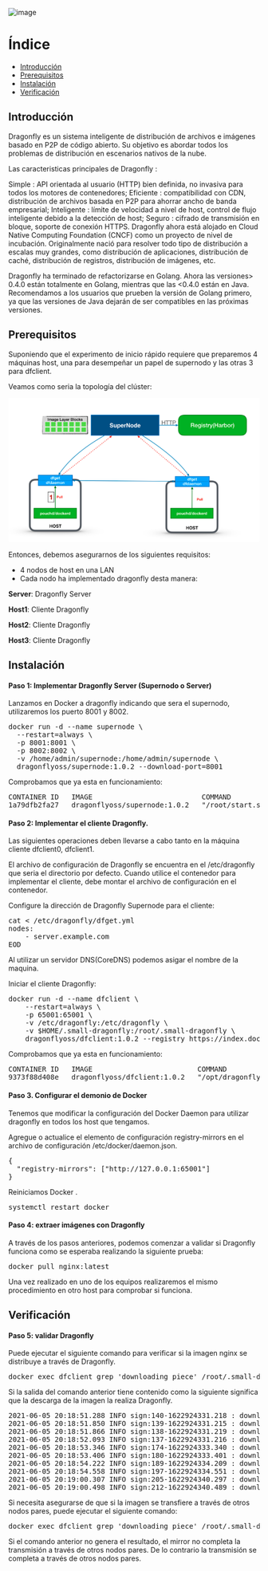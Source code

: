 ![image](https://user-images.githubusercontent.com/43776895/119236256-acffb780-bb36-11eb-86d7-fc8bc335fdc4.png)

# Índice
- [Introducción](#introducción)
- [Prerequisitos](#prerequisitos)
- [Instalación](#instalación)
- [Verificación](#verificación)

## Introducción

Dragonfly es un sistema inteligente de distribución de archivos e imágenes basado en P2P de código abierto. Su objetivo es abordar todos los problemas de distribución en escenarios nativos de la nube. 

Las caracteristicas principales de Dragonfly :

Simple : API orientada al usuario (HTTP) bien definida, no invasiva para todos los motores de contenedores;
Eficiente : compatibilidad con CDN, distribución de archivos basada en P2P para ahorrar ancho de banda empresarial;
Inteligente : límite de velocidad a nivel de host, control de flujo inteligente debido a la detección de host;
Seguro : cifrado de transmisión en bloque, soporte de conexión HTTPS.
Dragonfly ahora está alojado en Cloud Native Computing Foundation (CNCF) como un proyecto de nivel de incubación. Originalmente nació para resolver todo tipo de distribución a escalas muy grandes, como distribución de aplicaciones, distribución de caché, distribución de registros, distribución de imágenes, etc.

Dragonfly ha terminado de refactorizarse en Golang. Ahora las versiones> 0.4.0 están totalmente en Golang, mientras que las <0.4.0 están en Java. Recomendamos a los usuarios que prueben la versión de Golang primero, ya que las versiones de Java dejarán de ser compatibles en las próximas versiones.

## Prerequisitos

Suponiendo que el experimento de inicio rápido requiere que preparemos 4 máquinas host, una para desempeñar un papel de supernodo y las otras 3 para dfclient. 

Veamos como seria la topología del clúster:

![Ejemplo](https://github.com/juanlu-millan/Distribucion-de-imagenes-docker-en-una-red-P2P-con-DragonFly-y-CoreDNS/blob/main/imagenes/ejemplo.png)

Entonces, debemos asegurarnos de los siguientes requisitos:

- 4 nodos de host en una LAN
- Cada nodo ha implementado dragonfly desta manera:

**Server**:  Dragonfly Server

**Host1**: Cliente Dragonfly

**Host2**: Cliente Dragonfly

**Host3**: Cliente Dragonfly

## Instalación

#### Paso 1: Implementar Dragonfly Server (Supernodo o Server)
Lanzamos en Docker a dragonfly indicando que sera el supernodo, utilizaremos los puerto 8001 y 8002.

<pre>
docker run -d --name supernode \
  --restart=always \
  -p 8001:8001 \
  -p 8002:8002 \
  -v /home/admin/supernode:/home/admin/supernode \
  dragonflyoss/supernode:1.0.2 --download-port=8001
</pre>

Comprobamos que ya esta en funcionamiento:

<pre>
CONTAINER ID   IMAGE                          COMMAND                  CREATED        STATUS             PORTS                                                           NAMES
1a79dfb2fa27   dragonflyoss/supernode:1.0.2   "/root/start.sh --do…"   44 hours ago   Up About an hour   0.0.0.0:8001-8002->8001-8002/tcp, :::8001-8002->8001-8002/tcp   supernode
</pre>

#### Paso 2: Implementar el cliente Dragonfly.

Las siguientes operaciones deben llevarse a cabo tanto en la máquina cliente dfclient0, dfclient1.

El archivo de configuración de Dragonfly se encuentra en el /etc/dragonfly que seria el directorio por defecto. Cuando utilice el contenedor para implementar el cliente, debe montar el archivo de configuración en el contenedor.

Configure la dirección de Dragonfly Supernode para el cliente:

<pre>
cat <<EOD > /etc/dragonfly/dfget.yml
nodes:
    - server.example.com
EOD
</pre>

Al utilizar un servidor DNS(CoreDNS) podemos asigar el nombre de la maquina.

Iniciar el cliente Dragonfly:

<pre>
docker run -d --name dfclient \
    --restart=always \
    -p 65001:65001 \
    -v /etc/dragonfly:/etc/dragonfly \
    -v $HOME/.small-dragonfly:/root/.small-dragonfly \
    dragonflyoss/dfclient:1.0.2 --registry https://index.docker.io
</pre>

Comprobamos que ya esta en funcionamiento:

<pre>
CONTAINER ID   IMAGE                         COMMAND                  CREATED        STATUS             PORTS                                           NAMES
9373f88d408e   dragonflyoss/dfclient:1.0.2   "/opt/dragonfly/df-c…"   45 hours ago   Up About an hour   0.0.0.0:65001->65001/tcp, :::65001->65001/tcp   dfclient
</pre>

#### Paso 3. Configurar el demonio de Docker

Tenemos que modificar la configuración  del Docker Daemon para utilizar dragonfly en todos los host que tengamos.

Agregue o actualice el elemento de configuración registry-mirrors en el archivo de configuración /etc/docker/daemon.json.

<pre>
{
  "registry-mirrors": ["http://127.0.0.1:65001"]
}
</pre>

Reiniciamos Docker .

<pre>
systemctl restart docker
</pre>

#### Paso 4: extraer imágenes con Dragonfly

A través de los pasos anteriores, podemos comenzar a validar si Dragonfly funciona como se esperaba realizando la siguiente prueba:

<pre>
docker pull nginx:latest
</pre>

Una vez realizado en uno de los equipos realizaremos el mismo procedimiento en otro host para comprobar si funciona.

## Verificación

#### Paso 5: validar Dragonfly
Puede ejecutar el siguiente comando para verificar si la imagen nginx se distribuye a través de Dragonfly.

<pre>
docker exec dfclient grep 'downloading piece' /root/.small-dragonfly/logs/dfclient.log
</pre>

Si la salida del comando anterior tiene contenido como la siguiente significa que la descarga de la imagen la realiza Dragonfly.

<pre>
2021-06-05 20:18:51.288 INFO sign:140-1622924331.218 : downloading piece:{"taskID":"05f945e758a52439048ab935efd0dfa49ca6963eaf5adb41883074aa5b435385","superNode":"server.example.com:8002","dstCid":"","range":"","result":502,"status":700,"pieceSize":0,"pieceNum":0}
2021-06-05 20:18:51.850 INFO sign:139-1622924331.215 : downloading piece:{"taskID":"40b4a6ba49a045c9082ea4d376ce85bdd9b89004a780fa129a85ba756842daee","superNode":"server.example.com:8002","dstCid":"","range":"","result":502,"status":700,"pieceSize":0,"pieceNum":0}
2021-06-05 20:18:51.866 INFO sign:138-1622924331.219 : downloading piece:{"taskID":"2d9d46e6f276f863ac1bd9657fb3838dc1e5d2c16d998b69fca7a3c6f7abd8f2","superNode":"server.example.com:8002","dstCid":"","range":"","result":502,"status":700,"pieceSize":0,"pieceNum":0}
2021-06-05 20:18:52.093 INFO sign:137-1622924331.216 : downloading piece:{"taskID":"9447f0fbd61cef2a75ee2f689fecab6f74d7c1348c747cce84b0171ff0555719","superNode":"server.example.com:8002","dstCid":"","range":"","result":502,"status":700,"pieceSize":0,"pieceNum":0}
2021-06-05 20:18:53.346 INFO sign:174-1622924333.340 : downloading piece:{"taskID":"e30cbaa7d78baf26a550ce5844f53870373d70ec5cc559885af7a3b1b2ab7865","superNode":"server.example.com:8002","dstCid":"","range":"","result":502,"status":700,"pieceSize":0,"pieceNum":0}
2021-06-05 20:18:53.406 INFO sign:180-1622924333.401 : downloading piece:{"taskID":"a5444918bcc613a274bcd1b0be69b273408a92f83176e8bef7871002673f0bdd","superNode":"server.example.com:8002","dstCid":"","range":"","result":502,"status":700,"pieceSize":0,"pieceNum":0}
2021-06-05 20:18:54.222 INFO sign:189-1622924334.209 : downloading piece:{"taskID":"d57c08ca46fcd9c223799a4fc7bc9dd3cdcfe3bd0060df95ba20260383c63226","superNode":"server.example.com:8002","dstCid":"","range":"","result":502,"status":700,"pieceSize":0,"pieceNum":0}
2021-06-05 20:18:54.558 INFO sign:197-1622924334.551 : downloading piece:{"taskID":"7b5674b1d185de889fa24aff2511a81b0a6b4a5fd63b5b4be84d31658cf53587","superNode":"server.example.com:8002","dstCid":"","range":"","result":502,"status":700,"pieceSize":0,"pieceNum":0}
2021-06-05 20:19:00.307 INFO sign:205-1622924340.297 : downloading piece:{"taskID":"1f0f6c994921ccd2c2adba82672c20c0d5158d39b4fe9e60e67e17cbecdedbc4","superNode":"server.example.com:8002","dstCid":"","range":"","result":502,"status":700,"pieceSize":0,"pieceNum":0}
2021-06-05 20:19:00.498 INFO sign:212-1622924340.489 : downloading piece:{"taskID":"408bbb57f6a31bd04ce60cfea3fdea8acf0f06fa69cc2a23436925e1a2abc489","superNode":"server.example.com:8002","dstCid":"","range":"","result":502,"status":700,"pieceSize":0,"pieceNum":0}
</pre>

Si necesita asegurarse de que si la imagen se transfiere a través de otros nodos pares, puede ejecutar el siguiente comando:

<pre>
docker exec dfclient grep 'downloading piece' /root/.small-dragonfly/logs/dfclient.log | grep -v cdnnode
</pre>

Si el comando anterior no genera el resultado, el mirror no completa la transmisión a través de otros nodos pares. De lo contrario la transmisión se completa a través de otros nodos pares.
